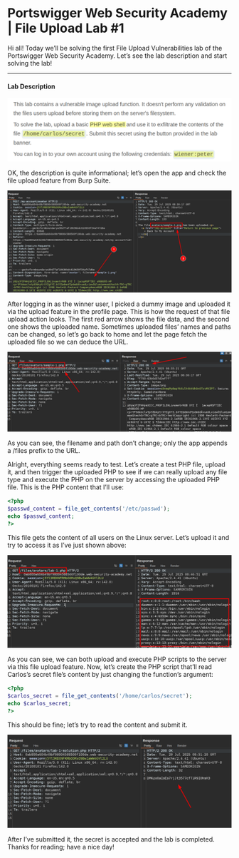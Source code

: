 # Portswigger Web Security Academy | File Upload Lab #1

Hi all! Today we’ll be solving the first File Upload Vulnerabilities lab of the Portswigger Web Security Academy. Let’s see the lab description and start solving the lab!

---

#### **Lab Description**

![Lab Desc](./images/lab-desc-1.png)

OK, the description is quite informational; let’s open the app and check the file upload feature from Burp Suite.

![File Upload 1](./images/file-upload-1.png)

After logging in as the winner user, I picked a dummy image and uploaded it via the upload feature in the profile page. This is how the request of that file upload action looks. The first red arrow shows the file data, and the second one shows the uploaded name. Sometimes uploaded files’ names and paths can be changed, so let’s go back to home and let the page fetch the uploaded file so we can deduce the URL.

![File Upload Fetch](./images/file-upload-fetch-1.png)

As you can see, the filename and path don’t change; only the app appends a /files prefix to the URL.

Alright, everything seems ready to test. Let’s create a test PHP file, upload it, and then trigger the uploaded PHP to see if we can really upload any file type and execute the PHP on the server by accessing the uploaded PHP file. This is the PHP content that I’ll use:

```php
<?php
$passwd_content = file_get_contents('/etc/passwd');
echo $passwd_content;
?>
```

This file gets the content of all users on the Linux server. Let’s upload it and try to access it as I’ve just shown above:

![Users](./images/users-1.png)

As you can see, we can both upload and execute PHP scripts to the server via this file upload feature. Now, let’s create the PHP script that’ll read Carlos’s secret file’s content by just changing the function’s argument:

```php
<?php
$carlos_secret = file_get_contents('/home/carlos/secret');
echo $carlos_secret;
?>
```

This should be fine; let’s try to read the content and submit it.

![Secret](./images/secret-1.png)

After I’ve submitted it, the secret is accepted and the lab is completed. Thanks for reading; have a nice day!